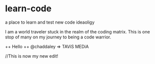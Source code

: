 # learn-code
a place to learn and test new code ideaoligy

I am a world traveler stuck in the realm of the coding matrix. This is one stop of many on my journey to being a code warrior. 

++ Hello ++ @chaddaley => TAViS MEDiA

//This is now my new edit!
